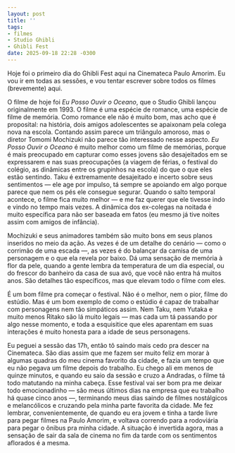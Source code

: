 ```yaml
---
layout: post
title: ''
tags:
- filmes
- Studio Ghibli
- Ghibli Fest
date: 2025-09-18 22:28 -0300
---
```

Hoje foi o primeiro dia do Ghibli Fest aqui na Cinemateca Paulo Amorim. Eu vou ir em todas as sessões, e vou tentar escrever sobre todos os filmes (brevemente) aqui.

O filme de hoje foi _Eu Posso Ouvir o Oceano_, que o Studio Ghibli lançou originalmente em 1993. O filme é uma espécie de romance, uma espécie de filme de memória. Como romance ele não é muito bom, mas acho que é proposital: na história, dois amigos adolescentes se apaixonam pela colega nova na escola. Contando assim parece um triângulo amoroso, mas o diretor Tomomi Mochizuki não parece tão interessado nesse aspecto. _Eu Posso Ouvir o Oceano_ é muito melhor como um filme de memórias, porque é mais preocupado em capturar como esses jovens são desajeitados em se expressarem e nas suas preocupações (a viagem de férias, o festival do colégio, as dinâmicas entre os grupinhos na escola) do que o que eles estão sentindo. Taku é extremamente desajeitado e incerto sobre seus sentimentos — ele age por impulso, tá sempre se apoiando em algo porque parece que nem os pés ele consegue segurar. Quando o salto temporal acontece, o filme fica muito melhor — e me faz querer que ele tivesse indo e vindo no tempo mais vezes. A dinâmica dos ex-colegas na noitada é muito específica para não ser baseada em fatos (eu mesmo já tive noites assim com amigos de infância).

Mochizuki e seus animadores também são muito bons em seus planos inseridos no meio da ação. As vezes é de um detalhe do cenário — como o corrimão de uma escada —, as vezes é do balançar da camisa de uma personagem e o que ela revela por baixo. Dá uma sensação de memória à flor da pele, quando a gente lembra da temperatura de um dia especial, ou do frescor do banheiro da casa de sua avó, que você não entra há muitos anos. São detalhes tão específicos, mas que elevam todo o filme com eles.

É um bom filme pra começar o festival. Não é o melhor, nem o pior, filme do estúdio. Mas é um bom exemplo de como o estúdio é capaz de trabalhar com personagens nem tão simpáticos assim. Nem Taku, nem Yutaka e muito menos Ritako são lá muito legais — mas cada um tá passando por algo nesse momento, e toda a esquisitice que eles aparentam em suas interações é muito honesta para a idade de seus personagens.

Eu peguei a sessão das 17h, então tô saindo mais cedo pra descer na Cinemateca. São dias assim que me fazem ser muito feliz em morar à algumas quadras do meu cinema favorito da cidade, e fazia um tempo que eu não pegava um filme depois do trabalho. Eu chego ali em menos de quinze minutos, e quando eu saio da sessão e cruzo a Andradas, o filme tá todo matutando na minha cabeça. Esse festival vai ser bom pra me deixar todo emocionadinho — são meus últimos dias na empresa que eu trabalho há quase cinco anos —, terminando meus dias saindo de filmes nostálgicos e melancólicos e cruzando pela minha parte favorita da cidade. Me fez lembrar, convenientemente, de quando eu era jovem e tinha a tarde livre para pegar filmes na Paulo Amorim, e voltava correndo para a rodoviária para pegar o ônibus pra minha cidade. A situação é invertida agora, mas a sensação de sair da sala de cinema no fim da tarde com os sentimentos aflorados é a mesma. 
